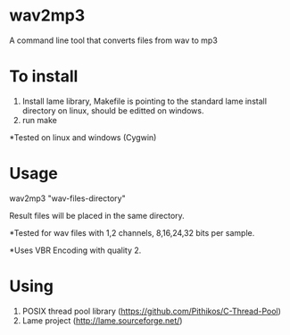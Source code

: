# wav2mp3

A command line tool that converts files from wav to mp3

# To install
1. Install lame library, Makefile is pointing to the standard lame install directory on linux, should be editted on windows.
2. run make

*Tested on linux and windows (Cygwin)

# Usage

wav2mp3 "wav-files-directory"

Result files will be placed in the same directory.

*Tested for wav files with 1,2 channels, 8,16,24,32 bits per sample.

*Uses VBR Encoding with quality 2.


# Using

1. POSIX thread pool library (https://github.com/Pithikos/C-Thread-Pool)
2. Lame project (http://lame.sourceforge.net/)


